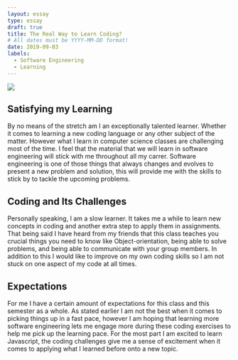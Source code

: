 ```yaml
---
layout: essay
type: essay
draft: true
title: The Real Way to Learn Coding?
# All dates must be YYYY-MM-DD format!
date: 2019-09-03
labels:
  - Software Engineering
  - Learning
---
```

<img class="ui ight spaced image" src="../images/degree_difficulty.jpg">

## Satisfying my Learning

  By no means of the stretch am I an exceptionally talented learner. Whether it comes to learning a new coding language or any other subject of the matter. However what I learn in computer science classes are challenging most of the time. I feel that the material that we will learn in software engineering will stick with me throughout all my carrer. Software engineering is one of those things that always changes and evolves to present a new problem and solution, this will provide me with the skills to stick by to tackle the upcoming problems.
  
## Coding and Its Challenges 

  Personally speaking, I am a slow learner. It takes me a while to learn new concepts in coding and another extra step to apply them in assignments. That being said I have heard from my friends that this class teaches you crucial things you need to know like Object-orientation, being able to solve problems, and being able to communicate with your group members. In addition to this I would like to improve on my own coding skills so I am not stuck on one aspect of my code at all times.
  
## Expectations

 For me I have a certain amount of expectations for this class and this semester as a whole. As stated earlier I am not the best when it comes to picking things up in a fast pace, however I am hoping that learning more software engineering lets me engage more during these coding exercises to help me pick up the learning pace. For the most part I am excited to learn Javascript, the coding challenges give me a sense of excitement when it comes to applying what I learned before onto a new topic. 
  
